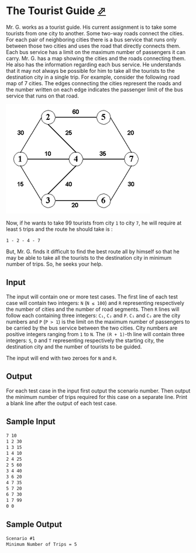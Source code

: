 # The Tourist Guide [⬀](https://onlinejudge.org/index.php?option=com_onlinejudge&Itemid=8&category=12&page=show_problem&problem=1040)


Mr. G. works as a tourist guide. His current assignment is to take some tourists from one city to another. Some two-way roads connect the cities. For each pair of neighboring cities there is a bus service that runs only between those two cities and uses the road that directly connects them. Each bus service has a limit on the maximum number of passengers it can carry. Mr. G. has a map showing the cities and the roads connecting them. He also has the information regarding each bus service. He understands that it may not always be possible for him to take all the tourists to the destination city in a single trip. For example, consider the following road map of 7 cities. The edges connecting the cities represent the roads and the number written on each edge indicates the passenger limit of the bus service that runs on that road.

![](10099.png)

Now, if he wants to take 99 tourists from city `1` to city `7`, he will require at least `5` trips and the route he should take is : 
```
1 - 2 - 4 - 7
```

But, Mr. G. finds it difficult to find the best route all by himself so that he may be able to take all the tourists to the destination city in minimum number of trips. So, he seeks your help.

## Input

The input will contain one or more test cases. The first line of each test case will contain two integers: `N` (`N ≤ 100`) and `R` representing respectively the number of cities and the number of road segments. Then `R` lines will follow each containing three integers: `C₁`, `C₂` and `P`. `C₁` and `C₂` are the city numbers and `P` (`P > 1`) is the limit on the maximum number of passengers to be carried by the bus service between the two cities. City numbers are positive integers ranging from `1` to `N`. The `(R + 1)`-th line will contain three integers: `S`, `D` and `T` representing respectively the starting city, the destination city and the number of tourists to be guided.

The input will end with two zeroes for `N` and `R`.

## Output

For each test case in the input first output the scenario number. Then output the minimum number
of trips required for this case on a separate line. Print a blank line after the output of each test case.

## Sample Input

```
7 10
1 2 30
1 3 15
1 4 10
2 4 25
2 5 60
3 4 40
3 6 20
4 7 35
5 7 20
6 7 30
1 7 99
0 0
```

## Sample Output

```
Scenario #1
Minimum Number of Trips = 5
```
